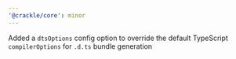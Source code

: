 ```yaml
---
'@crackle/core': minor
---
```


Added a `dtsOptions` config option to override the default TypeScript `compilerOptions` for `.d.ts` bundle generation
